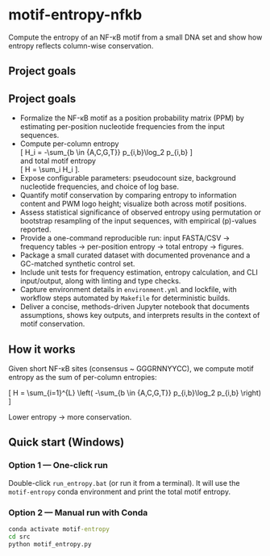 # motif-entropy-nfkb

Compute the entropy of an NF-κB motif from a small DNA set and show how entropy reflects column-wise conservation.

## Project goals
## Project goals

- Formalize the NF-κB motif as a position probability matrix (PPM) by estimating per-position nucleotide frequencies from the input sequences.  
- Compute per-column entropy  
  \[
  H_i = -\sum_{b \in \{A,C,G,T\}} p_{i,b}\log_2 p_{i,b}
  \]  
  and total motif entropy  
  \[
  H = \sum_i H_i
  \].
- Expose configurable parameters: pseudocount size, background nucleotide frequencies, and choice of log base.  
- Quantify motif conservation by comparing entropy to information content and PWM logo height; visualize both across motif positions.  
- Assess statistical significance of observed entropy using permutation or bootstrap resampling of the input sequences, with empirical \(p\)-values reported.  
- Provide a one-command reproducible run: input FASTA/CSV → frequency tables → per-position entropy → total entropy → figures.  
- Package a small curated dataset with documented provenance and a GC-matched synthetic control set.  
- Include unit tests for frequency estimation, entropy calculation, and CLI input/output, along with linting and type checks.  
- Capture environment details in `environment.yml` and lockfile, with workflow steps automated by `Makefile` for deterministic builds.  
- Deliver a concise, methods-driven Jupyter notebook that documents assumptions, shows key outputs, and interprets results in the context of motif conservation.

## How it works
Given short NF-κB sites (consensus ~ GGGRNNYYCC), we compute motif entropy as the sum of per-column entropies:

\[
H = \sum_{i=1}^{L} \left( -\sum_{b \in \{A,C,G,T\}} p_{i,b}\log_2 p_{i,b} \right)
\]

Lower entropy → more conservation.

## Quick start (Windows)

### Option 1 — One-click run  
Double-click `run_entropy.bat` (or run it from a terminal). It will use the `motif-entropy` conda environment and print the total motif entropy.  

### Option 2 — Manual run with Conda  
```bat
conda activate motif-entropy
cd src
python motif_entropy.py



